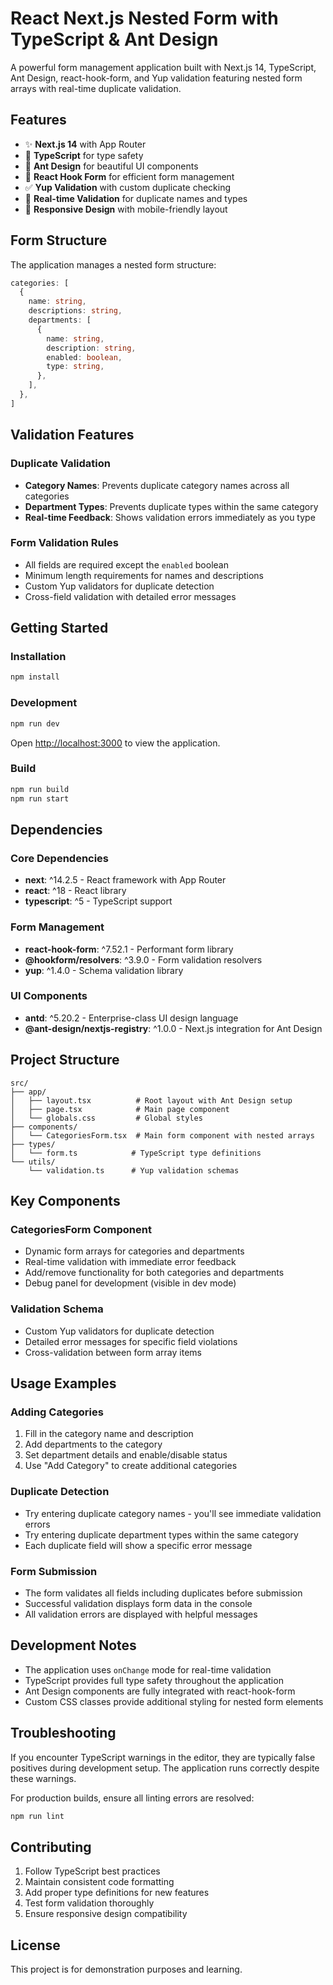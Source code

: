 # React Next.js Nested Form with TypeScript & Ant Design

A powerful form management application built with Next.js 14, TypeScript, Ant Design, react-hook-form, and Yup validation featuring nested form arrays with real-time duplicate validation.

## Features

- ✨ **Next.js 14** with App Router
- 🎯 **TypeScript** for type safety
- 🎨 **Ant Design** for beautiful UI components
- 📝 **React Hook Form** for efficient form management
- ✅ **Yup Validation** with custom duplicate checking
- 🔄 **Real-time Validation** for duplicate names and types
- 📱 **Responsive Design** with mobile-friendly layout

## Form Structure

The application manages a nested form structure:

```typescript
categories: [
  {
    name: string,
    descriptions: string,
    departments: [
      {
        name: string,
        description: string,
        enabled: boolean,
        type: string,
      },
    ],
  },
]
```

## Validation Features

### Duplicate Validation

- **Category Names**: Prevents duplicate category names across all categories
- **Department Types**: Prevents duplicate types within the same category
- **Real-time Feedback**: Shows validation errors immediately as you type

### Form Validation Rules

- All fields are required except the `enabled` boolean
- Minimum length requirements for names and descriptions
- Custom Yup validators for duplicate detection
- Cross-field validation with detailed error messages

## Getting Started

### Installation

```bash
npm install
```

### Development

```bash
npm run dev
```

Open [http://localhost:3000](http://localhost:3000) to view the application.

### Build

```bash
npm run build
npm run start
```

## Dependencies

### Core Dependencies

- **next**: ^14.2.5 - React framework with App Router
- **react**: ^18 - React library
- **typescript**: ^5 - TypeScript support

### Form Management

- **react-hook-form**: ^7.52.1 - Performant form library
- **@hookform/resolvers**: ^3.9.0 - Form validation resolvers
- **yup**: ^1.4.0 - Schema validation library

### UI Components

- **antd**: ^5.20.2 - Enterprise-class UI design language
- **@ant-design/nextjs-registry**: ^1.0.0 - Next.js integration for Ant Design

## Project Structure

```
src/
├── app/
│   ├── layout.tsx          # Root layout with Ant Design setup
│   ├── page.tsx            # Main page component
│   └── globals.css         # Global styles
├── components/
│   └── CategoriesForm.tsx  # Main form component with nested arrays
├── types/
│   └── form.ts            # TypeScript type definitions
└── utils/
    └── validation.ts      # Yup validation schemas
```

## Key Components

### CategoriesForm Component

- Dynamic form arrays for categories and departments
- Real-time validation with immediate error feedback
- Add/remove functionality for both categories and departments
- Debug panel for development (visible in dev mode)

### Validation Schema

- Custom Yup validators for duplicate detection
- Detailed error messages for specific field violations
- Cross-validation between form array items

## Usage Examples

### Adding Categories

1. Fill in the category name and description
2. Add departments to the category
3. Set department details and enable/disable status
4. Use "Add Category" to create additional categories

### Duplicate Detection

- Try entering duplicate category names - you'll see immediate validation errors
- Try entering duplicate department types within the same category
- Each duplicate field will show a specific error message

### Form Submission

- The form validates all fields including duplicates before submission
- Successful validation displays form data in the console
- All validation errors are displayed with helpful messages

## Development Notes

- The application uses `onChange` mode for real-time validation
- TypeScript provides full type safety throughout the application
- Ant Design components are fully integrated with react-hook-form
- Custom CSS classes provide additional styling for nested form elements

## Troubleshooting

If you encounter TypeScript warnings in the editor, they are typically false positives during development setup. The application runs correctly despite these warnings.

For production builds, ensure all linting errors are resolved:

```bash
npm run lint
```

## Contributing

1. Follow TypeScript best practices
2. Maintain consistent code formatting
3. Add proper type definitions for new features
4. Test form validation thoroughly
5. Ensure responsive design compatibility

## License

This project is for demonstration purposes and learning.


